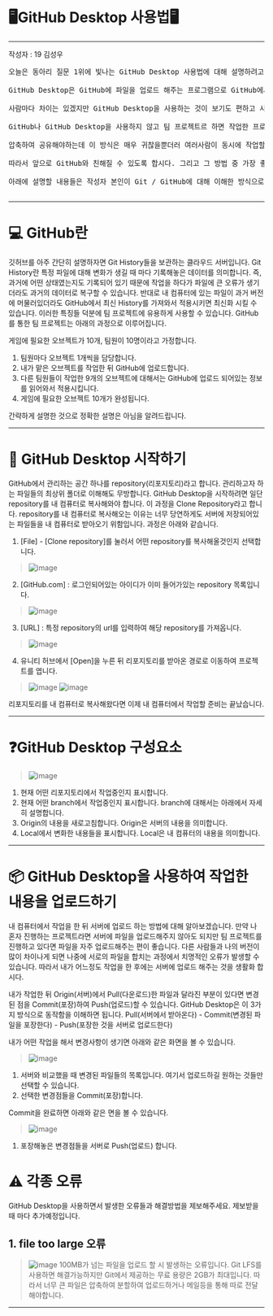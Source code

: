 # 🖥️GitHub Desktop 사용법🖥️

---
작성자 : 19 김성우

<pre>
오늘은 동아리 질문 1위에 빛나는 GitHub Desktop 사용법에 대해 설명하려고 합니다.<br>
GitHub Desktop은 GitHub에 파일을 업로드 해주는 프로그램으로 GitHub에서 직접 파일을 업로드해도 무방합니다.<br>
사람마다 차이는 있겠지만 GitHub Desktop을 사용하는 것이 보기도 편하고 사용법도 어렵지 않기때문에 사용하는 것을 추천드립니다.<br>
GitHub나 GitHub Desktop을 사용하지 않고 팀 프로젝트르 하면 작업한 프로젝트 자체를 Export하여 공유하거나<br>
압축하여 공유해야하는데 이 방식은 매우 귀찮을뿐더러 여러사람이 동시에 작업할 수도 없습니다.(경험담입니다.)<br>
따라서 앞으로 GitHub와 친해질 수 있도록 합시다. 그리고 그 방법 중 가장 좋은 것은 자주, 많이 쓰는 것 밖에는 없는 것 같습니다. <br>
아래에 설명할 내용들은 작성자 본인이 Git / GitHub에 대해 이해한 방식으로 설명하고 있기 때문에 실제와는 차이가 있을 수 있습니다.

</pre>


---
# 💻 GitHub란
깃허브를 아주 간단히 설명하자면 Git History들을 보관하는 클라우드 서버입니다.
Git History란 특정 파일에 대해 변화가 생길 때 마다 기록해놓은 데이터를 의미합니다. 즉, 과거에 어떤 상태였는지도 기록되어 있기 때문에 작업을 하다가 파일에 큰 오류가 생기더라도 과거의 데이터로 복구할 수 있습니다. 반대로 내 컴퓨터에 있는 파일이 과거 버전에 머물러있더라도 GitHub에서 최신 History를 가져와서 적용시키면 최신화 시킬 수 있습니다. 이러한 특징들 덕분에 팀 프로젝트에 유용하게 사용할 수 있습니다. GitHub를 통한 팀 프로젝트는 아래의 과정으로 이루어집니다.

게임에 필요한 오브젝트가 10개, 팀원이 10명이라고 가정합니다.

1. 팀원마다 오브젝트 1개씩을 담당합니다.
2. 내가 맡은 오브젝트를 작업한 뒤 GitHub에 업로드합니다.
3. 다른 팀원들이 작업한 9개의 오브젝트에 대해서는 GitHub에 업로드 되어있는 정보를 읽어와서 적용시킵니다.
4. 게임에 필요한 오브젝트 10개가 완성됩니다. 

간략하게 설명한 것으로 정확한 설명은 아님을 알려드립니다.

---

# 🚶 GitHub Desktop 시작하기
GitHub에서 관리하는 공간 하나를 repository(리포지토리)라고 합니다. 관리하고자 하는 파일들의 최상위 폴더로 이해해도 무방합니다.
GitHub Desktop을 시작하려면 일단 repository를 내 컴퓨터로 복사해와야 합니다. 이 과정을 Clone Repository라고 합니다.
repository를 내 컴퓨터로 복사해오는 이유는 너무 당연하게도 서버에 저장되어있는 파일들을 내 컴퓨터로 받아오기 위함입니다.
과정은 아래와 같습니다.

1. [File] - [Clone repository]를 눌러서 어떤 repository를 복사해올것인지 선택합니다.
> ![image](./Git_pic/git4.png)
2. [GitHub.com] : 로그인되어있는 아이디가 이미 들어가있는 repository 목록입니다.
> ![image](./Git_pic/git5.png)
3. [URL] : 특정 repository의 url를 입력하여 해당 repository를 가져옵니다.
> ![image](./Git_pic/git6.png)
4. 유니티 허브에서 [Open]을 누른 뒤 리포지토리를 받아온 경로로 이동하여 프로젝트를 엽니다.
> ![image](./Git_pic/git7.png)
> ![image](./Git_pic/git8.png)

리포지토리를 내 컴퓨터로 복사해왔다면 이제 내 컴퓨터에서 작업할 준비는 끝났습니다.

---
# ❓GitHub Desktop 구성요소
> ![image](./Git_pic/git1.png)

1. 현재 어떤 리포지토리에서 작업중인지 표시합니다.
2. 현재 어떤 branch에서 작업중인지 표시합니다. branch에 대해서는 아래에서 자세히 설명합니다.
3. Origin의 내용을 새로고침합니다. Origin은 서버의 내용을 의미합니다.
4. Local에서 변화한 내용들을 표시합니다. Local은 내 컴퓨터의 내용을 의미합니다.

---
# 📦 GitHub Desktop을 사용하여 작업한 내용을 업로드하기
내 컴퓨터에서 작업을 한 뒤 서버에 업로드 하는 방법에 대해 알아보겠습니다.
만약 나 혼자 진행하는 프로젝트라면 서버에 파일을 업로드해주지 않아도 되지만 팀 프로젝트를 진행하고 있다면 파일을 자주 업로드해주는 편이 좋습니다.
다른 사람들과 나의 버전이 많이 차이나게 되면 나중에 서로의 파일을 합치는 과정에서 치명적인 오류가 발생할 수 있습니다.
따라서 내가 어느정도 작업을 한 후에는 서버에 업로드 해주는 것을 생활화 합시다.

내가 작업한 뒤 Origin(서버)에서 Pull(다운로드)한 파일과 달라진 부분이 있다면 변경된 점을 Commit(포장)하여 Push(업로드)할 수 있습니다.
GitHub Desktop은 이 3가지 방식으로 동작함을 이해하면 됩니다.
Pull(서버에서 받아온다) - Commit(변경된 파일을 포장한다) - Push(포장한 것을 서버로 업로드한다)

내가 어떤 작업을 해서 변경사항이 생기면 아래와 같은 화면을 볼 수 있습니다.
> ![image](./Git_pic/git2.png)
1. 서버와 비교했을 때 변경된 파일들의 목록입니다. 여기서 업로드하길 원하는 것들만 선택할 수 있습니다.
2. 선택한 변경점들을 Commit(포장)합니다.

Commit을 완료하면 아래와 같은 면을 볼 수 있습니다.
> ![image](./Git_pic/git3.png)
1. 포장해놓은 변경점들을 서버로 Push(업로드) 합니다.


# ⚠️ 각종 오류
GitHub Desktop을 사용하면서 발생한 오류들과 해결방법을 제보해주세요. 제보받을 때 마다 추가예정입니다.

## 1. file too large 오류
> ![image](./Git_pic/git9.png)
100MB가 넘는 파일을 업로드 할 시 발생하는 오류입니다. Git LFS를 사용하면 해결가능하지만 Git에서 제공하는 무료 용량은 2GB가 최대입니다. 따라서 너무 큰 파일은 압축하여 분할하여 업로드하거나 메일등을 통해 따로 전달해야합니다.


---






